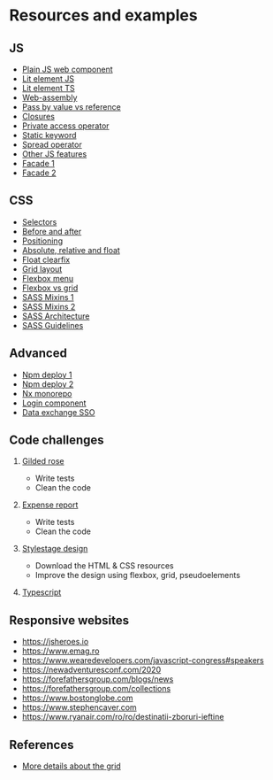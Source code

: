 # Resources and examples

## JS

- [Plain JS web component](https://stackblitz.com/edit/js-dfkmhn)
- [Lit element JS](https://stackblitz.com/edit/js-tkejxy)
- [Lit element TS](https://stackblitz.com/edit/typescript-xhbsle)
- [Web-assembly](https://github.com/xdanradu/web-assembly)
- [Pass by value vs reference](https://stackblitz.com/edit/js-dt9f3j)
- [Closures](https://stackblitz.com/edit/js-yfdkcb)
- [Private access operator](https://stackblitz.com/edit/js-pd8tsd)
- [Static keyword](https://stackblitz.com/edit/js-pd8tsd)
- [Spread operator](https://stackblitz.com/edit/js-jssa3t)
- [Other JS features](https://stackblitz.com/edit/js-h3tg5w)
- [Facade 1](https://stackblitz.com/edit/rxjs-jfvson)
- [Facade 2](https://stackblitz.com/edit/rxjs-swkyqq)

## CSS

- [Selectors](https://stackblitz.com/edit/js-naebxy)
- [Before and after](https://stackblitz.com/edit/js-pn45j6)
- [Positioning](https://stackblitz.com/edit/web-platform-d28us6)
- [Absolute, relative and float](https://stackblitz.com/edit/web-platform-ftogmz)
- [Float clearfix](https://stackblitz.com/edit/web-platform-zfmawu)
- [Grid layout](https://stackblitz.com/edit/js-zsgxut)
- [Flexbox menu](https://stackblitz.com/edit/js-crfvak)
- [Flexbox vs grid](https://stackblitz.com/edit/js-gnermu)
- [SASS Mixins 1](https://codepen.io/xdanradu/pen/vYdYqpr)
- [SASS Mixins 2](https://stackblitz.com/edit/sass-use-kkf7gu)
- [SASS Architecture](https://github.com/KittyGiraudel/sass-boilerplate)
- [SASS Guidelines](https://sass-guidelin.es)

## Advanced

- [Npm deploy 1](https://github.com/xdanradu/bits-utils)
- [Npm deploy 2](https://github.com/xdanradu/add-snow)
- [Nx monorepo](https://github.com/xdanradu/kafka-based-architecture)
- [Login component](https://github.com/xdanradu/custom-form-controls)
- [Data exchange SSO](https://github.com/xdanradu/saml-sso-oauth)


## Code challenges

1. [Gilded rose](https://github.com/emilybache/GildedRose-Refactoring-Kata)
    - Write tests
    - Clean the code

2. [Expense report](https://github.com/christianhujer/expensereport)
    - Write tests
    - Clean the code

3. [Stylestage design](https://stylestage.dev/)
    - Download the HTML & CSS resources
    - Improve the design using flexbox, grid, pseudoelements

4. [Typescript](https://github.com/type-challenges/type-challenges)

## Responsive websites

- https://jsheroes.io
- https://www.emag.ro
- https://www.wearedevelopers.com/javascript-congress#speakers
- https://newadventuresconf.com/2020
- https://forefathersgroup.com/blogs/news
- https://forefathersgroup.com/collections
- https://www.bostonglobe.com
- https://www.stephencaver.com
- https://www.ryanair.com/ro/ro/destinatii-zboruri-ieftine

## References
- [More details about the grid](https://bitsofco.de/css-grid-terminology)
